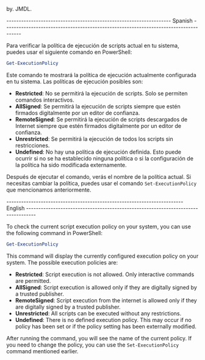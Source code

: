 by. JMDL.

------------------------------------------------------------------- Spanish -------------------------------------------------------------------------------------

Para verificar la política de ejecución de scripts actual en tu sistema, puedes usar el siguiente comando en PowerShell:

```powershell
Get-ExecutionPolicy
```

Este comando te mostrará la política de ejecución actualmente configurada en tu sistema. Las políticas de ejecución posibles son:

- **Restricted**: No se permitirá la ejecución de scripts. Solo se permiten comandos interactivos.
- **AllSigned**: Se permitirá la ejecución de scripts siempre que estén firmados digitalmente por un editor de confianza.
- **RemoteSigned**: Se permitirá la ejecución de scripts descargados de Internet siempre que estén firmados digitalmente por un editor de confianza.
- **Unrestricted**: Se permitirá la ejecución de todos los scripts sin restricciones.
- **Undefined**: No hay una política de ejecución definida. Esto puede ocurrir si no se ha establecido ninguna política o si la configuración de la política ha sido modificada externamente.

Después de ejecutar el comando, verás el nombre de la política actual. Si necesitas cambiar la política, puedes usar el comando `Set-ExecutionPolicy` que mencionamos anteriormente.


------------------------------------------------------------------------ English ----------------------------------------------------------------------------------

To check the current script execution policy on your system, you can use the following command in PowerShell:

```powershell
Get-ExecutionPolicy
```

This command will display the currently configured execution policy on your system. The possible execution policies are:

- **Restricted**: Script execution is not allowed. Only interactive commands are permitted.
- **AllSigned**: Script execution is allowed only if they are digitally signed by a trusted publisher.
- **RemoteSigned**: Script execution from the internet is allowed only if they are digitally signed by a trusted publisher.
- **Unrestricted**: All scripts can be executed without any restrictions.
- **Undefined**: There is no defined execution policy. This may occur if no policy has been set or if the policy setting has been externally modified.

After running the command, you will see the name of the current policy. If you need to change the policy, you can use the `Set-ExecutionPolicy` command mentioned earlier.
